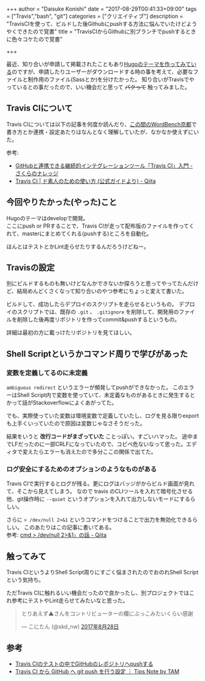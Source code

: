 +++
author = "Daisuke Konishi"
date = "2017-08-29T00:41:33+09:00"
tags = ["Travis","bash", "git"]
categories = ["クリエイティブ"]
description = "TravisCIを使って、ビルドした後Githubにpushする方法に悩んでいたけどようやくできたので覚書"
title = "TravisCIからGithubに別ブランチでpushするときに色々コケたので覚書"

+++

最近、知り合いが申請して掲載されたこともあり[Hugoのテーマを作ってみている](https://github.com/d-kusk/hugo-gentoo-theme/)のですが、申請したりユーザーがダウンロードする時の事を考えて、必要なファイルと制作用のファイル(Sassとか)を分けたかった。
知り合いがTravisでやっているとの事だったので、いい機会だと思って ~~パクって~~ 触ってみました。

## Travis CIについて
Travis CIについては以下の記事を何度か読んだり、[この間のWordBench京都](https://wb-kyoto.connpass.com/event/61990/)で書き方とか連携・設定あたりはなんとなく理解していたが、なかなか使えずにいた。

参考:

- [GitHubと連携できる継続的インテグレーションツール「Travis CI」入門 - さくらのナレッジ](http://knowledge.sakura.ad.jp/tech/3754/)
- [Travis CI | ド素人のための使い方 (公式ガイドより) - Qiita](http://qiita.com/YumaInaura/items/8021d38cb202950fb18c)

## 今回やりたかった(やった)こと

Hugoのテーマはdevelopで開発。  
ここにpush or PRすることで、Travis CIが走って配布版のファイルを作ってくれて、masterにまとめてくれる(pushする)ところを自動化。

ほんとはテストとかLint走らせたりするんだろうけどねー。


## Travisの設定
別にビルドするものも無いけどなんかできないか探ろうと思ってやってたんだけど、結局めんどくさくなって知り合いのやつ参考にちょっと変えて書いた。

ビルドして、成功したらデプロイのスクリプトを走らせるというもの。
デプロイのスクリプトでは、既存の ``.git`` 、 ``.gitignore`` を削除して、開発用のファイルを削除した後再度リポジトリを作ってcommit&pushするというもの。

詳細は最初の方に載っけたリポジトリを見てほしい。

## Shell Scriptというかコマンド周りで学びがあった

### 変数を定義してるのに未定義
``ambiguous redirect`` というエラーが頻発してpushができなかった。
このエラーはShell Script内で変数を使っていて、未定義なものがあるときに発生するとかって話がStackoverflowによくあがってた。

でも、実際使っていた変数は環境変数で定義していたし、ログを見る限りexportも上手くいっていたので原因は変数じゃなさそうだった。

結果をいうと **改行コードがまざっていた** ことっぽい。すごいハマった。
途中までLFだったのに一部CRLFになっていたので、コピペ危ないなって思った。エディタで変えたらエラーも消えたので多分ここの関係で出てた。

### ログ安全にするためのオプションのようなものがある
Travis CIで実行するとログが残る。更にログはバッジがからビルド画面が見れて、そこから見えてしまう。
なので travis のCLIツールを入れて暗号化させる他、git操作時に ``--quiet`` というオプションを入れて出力しないモードにするらしい。

さらに ``> /dev/null 2>&1`` というコマンドをつけることで出力を無効化できるらしい。
このあたりはこの記事に書いてある。  
参考: [cmd > /dev/null 2>&1」の話 - Qiita](http://qiita.com/sue71/items/cef17fabd180f4121f9e)

## 触ってみて
Travis CIというよりShell Script周りにすごく悩まされたのでおのれShell Scriptという気持ち。

ただTravis CIに触れるいい機会だったので良かったし、別プロジェクトではこれ参考にテストやLint走らせてみたいなと思った。

<blockquote class="twitter-tweet" data-lang="ja"><p lang="ja" dir="ltr">とりあえず▲さんをコントリビューターの欄にぶっこみたいくらい感謝</p>&mdash; こにたん (@skd_nw) <a href="https://twitter.com/skd_nw/status/902199323194122242">2017年8月28日</a></blockquote>
<script async src="//platform.twitter.com/widgets.js" charset="utf-8"></script>


## 参考

- [Travis CIのテストの中でGitHubのレポジトリへpushする](https://rcmdnk.com/blog/2014/10/09/computer-github-travisci/#アクセストークンの暗号化)
- [Travis CI から GitHub へ git push を行う設定 ｜ Tips Note by TAM](https://www.tam-tam.co.jp/tipsnote/program/post11795.html)
